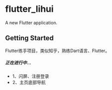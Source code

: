 # flutter_lihui

A new Flutter application.

## Getting Started

Flutter练手项目，类似知乎，熟练Dart语言、Flutter。


##### 正在进行中...
 - 1、闪屏、注册登录
 - 2、主页底部导航

